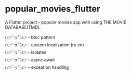 # popular_movies_flutter

A Flutter project - popular movies app with using THE MOVIE DATABASE(TMD).

(👉ﾟヮﾟ)👉 - bloc pattern<br />
(👉ﾟヮﾟ)👉 - custom localization (ru en) <br />
(👉ﾟヮﾟ)👉 - isolates<br />
(👉ﾟヮﾟ)👉 - async await<br />
(👉ﾟヮﾟ)👉 - exception handling<br />

